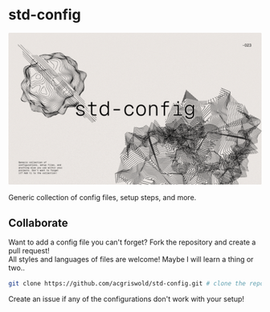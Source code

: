 # std-config
![abstract neo-minimal stylistic shapes behind the text std-config](https://raw.githubusercontent.com/acgriswold/std-config/main/assets/std-config.png)

Generic collection of config files, setup steps, and more.

## Collaborate

Want to add a config file you can't forget?  Fork the repository and create a pull request!  
All styles and languages of files are welcome!  Maybe I will learn a thing or two..

```bash
git clone https://github.com/acgriswold/std-config.git # clone the repository and make your changes
```

Create an issue if any of the configurations don't work with your setup!